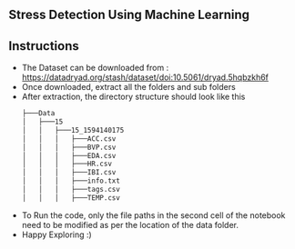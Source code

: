 ## Stress Detection Using Machine Learning

## Instructions

* The Dataset can be downloaded from : https://datadryad.org/stash/dataset/doi:10.5061/dryad.5hqbzkh6f
* Once downloaded, extract all the folders and sub folders
* After extraction, the directory structure should look like this
  ```bash
  ├───Data
  │   ├───15
  │   │   ├───15_1594140175
  │   │   │   ├───ACC.csv
  │   │   │   ├───BVP.csv
  │   │   │   ├───EDA.csv
  │   │   │   ├───HR.csv
  │   │   │   ├───IBI.csv
  │   │   │   ├───info.txt
  │   │   │   ├───tags.csv
  │   │   │   ├───TEMP.csv
  ```
* To Run the code, only the file paths in the second cell of the notebook need to be modified as per the location of the data folder.
* Happy Exploring :)
